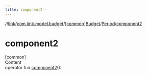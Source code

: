 ```yaml
---
title: component2 -
---
```

//[link](../../../index.md)/[com.tink.model.budget](../../index.md)/[[common]Budget](../index.md)/[Period](index.md)/[component2](component2.md)



# component2  
[common]  
Content  
operator fun [component2](component2.md)(): <ERROR CLASS>  




